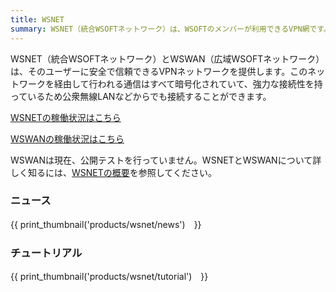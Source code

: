 ```yaml
---
title: WSNET
summary: WSNET（統合WSOFTネットワーク）は、WSOFTのメンバーが利用できるVPN網です。このページでは、WSOFTメンバーとWSWANユーザー向けの情報を提供しています。
---
```

WSNET（統合WSOFTネットワーク）とWSWAN（広域WSOFTネットワーク）は、そのユーザーに安全で信頼できるVPNネットワークを提供します。このネットワークを経由して行われる通信はすべて暗号化されていて、強力な接続性を持っているため公衆無線LANなどからでも接続することができます。

<a href="https://stats.uptimerobot.com/3XOGPIXk0p/793533168" class="btn btn-primary">WSNETの稼働状況はこちら</a>

<a href="https://stats.uptimerobot.com/3XOGPIXk0p/793515967" class="btn btn-secondary">WSWANの稼働状況はこちら</a>

WSWANは現在、公開テストを行っていません。WSNETとWSWANについて詳しく知るには、[WSNETの概要](./about.md)を参照してください。

### ニュース

{{ print_thumbnail('products/wsnet/news')　}}

### チュートリアル

{{ print_thumbnail('products/wsnet/tutorial')　}}

